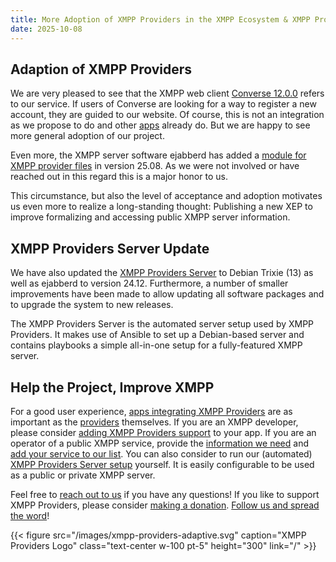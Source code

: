 ```yaml
---
title: More Adoption of XMPP Providers in the XMPP Ecosystem & XMPP Providers Server Update
date: 2025-10-08
---
```


## Adaption of XMPP Providers

We are very pleased to see that the XMPP web client [Converse 12.0.0](https://github.com/conversejs/converse.js/releases/tag/v12.0.0) refers to our service.
If users of Converse are looking for a way to register a new account, they are guided to our website.
Of course, this is not an integration as we propose to do and other [apps](/apps/) already do.
But we are happy to see more general adoption of our project.

Even more, the XMPP server software ejabberd has added a [module for XMPP provider files](https://docs.ejabberd.im/admin/configuration/modules/#mod_providers) in version 25.08.
As we were not involved or have reached out in this regard this is a major honor to us.

This circumstance, but also the level of acceptance and adoption motivates us even more to realize a long-standing thought:
Publishing a new XEP to improve formalizing and accessing public XMPP server information.

## XMPP Providers Server Update

We have also updated the [XMPP Providers Server](https://invent.kde.org/melvo/xmpp-providers-server) to Debian Trixie (13) as well as ejabberd to version 24.12.
Furthermore, a number of smaller improvements have been made to allow updating all software packages and to upgrade the system to new releases.

The XMPP Providers Server is the automated server setup used by XMPP Providers.
It makes use of Ansible to set up a Debian-based server and contains playbooks a simple all-in-one setup for a fully-featured XMPP server.

## Help the Project, Improve XMPP

For a good user experience, [apps integrating XMPP Providers](/apps/) are as important as the [providers](/overview/) themselves.
If you are an XMPP developer, please consider [adding XMPP Providers support](https://invent.kde.org/melvo/xmpp-providers#usage) to your app.
If you are an operator of a public XMPP service, provide the [information we need](/faq/#where-do-we-have-the-providers-properties-from) and [add your service to our list](https://invent.kde.org/melvo/xmpp-providers/-/blob/master/CONTRIBUTING.md#providers).
You can also consider to run our (automated) [XMPP Providers Server setup](https://invent.kde.org/melvo/xmpp-providers-server) yourself.
It is easily configurable to be used as a public or private XMPP server.

Feel free to [reach out to us](/contact/) if you have any questions!
If you like to support XMPP Providers, please consider [making a donation](https://liberapay.com/xmpp_providers).
[Follow us and spread the word](https://fosstodon.org/@xmpp_providers)!

{{< figure src="/images/xmpp-providers-adaptive.svg" caption="XMPP Providers Logo" class="text-center w-100 pt-5" height="300" link="/" >}}
